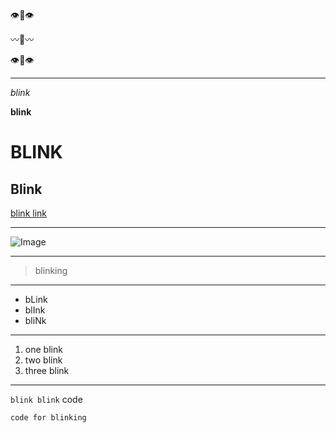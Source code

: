 👁👄👁

〰👄〰

👁👄👁

---

*blink*

**blink**

# BLINK

## Blink

[blink link](https://katrinado.github.io/cse15l-lab-reports/blink.html)

---

![Image](https://www.scienceabc.com/wp-content/uploads/2018/05/Eyes-open-eyes-close-blink.jpg)

---

> blinking

---

* bLink
* blInk
* bliNk

---

1. one blink
2. two blink
3. three blink

---

`blink blink` code

```
code for blinking
```


